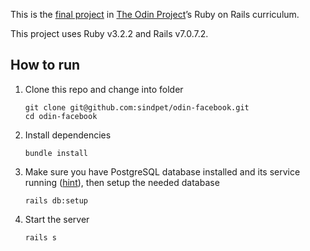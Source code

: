 This is the [final project](https://www.theodinproject.com/lessons/ruby-on-rails-rails-final-project) in [The Odin Project](http://www.theodinproject.com)’s Ruby on Rails curriculum.

This project uses Ruby v3.2.2 and Rails v7.0.7.2.

## How to run

1. Clone this repo and change into folder
    ```
    git clone git@github.com:sindpet/odin-facebook.git
    cd odin-facebook
    ```
1. Install dependencies
    ```
    bundle install
    ```
1. Make sure you have PostgreSQL database installed and its service running ([hint](https://www.theodinproject.com/lessons/ruby-on-rails-installing-postgresql#installing-postgresql)), then setup the needed database
    ```
    rails db:setup
    ```
1. Start the server
    ```
    rails s
    ```

